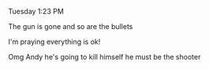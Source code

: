Tuesday 1:23 PM

The gun is gone and so are the bullets

I'm praying everything is ok!

Omg Andy he's going to kill himself he must be the shooter